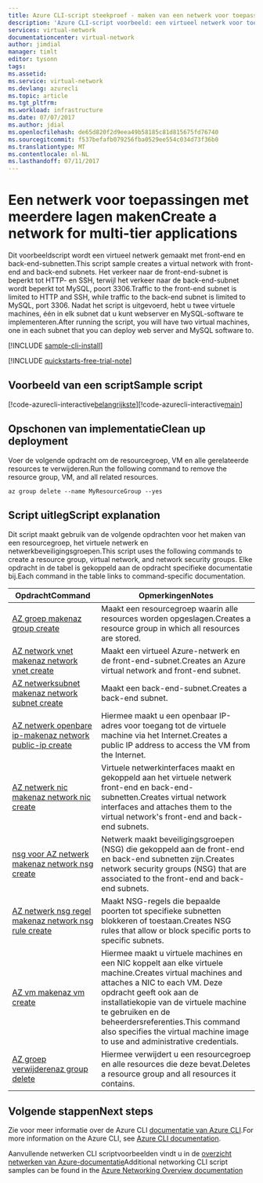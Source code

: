 ```yaml
---
title: Azure CLI-script steekproef - maken van een netwerk voor toepassingen met meerdere lagen | Microsoft Docs
description: 'Azure CLI-script voorbeeld: een virtueel netwerk voor toepassingen met meerdere lagen maken.'
services: virtual-network
documentationcenter: virtual-network
author: jimdial
manager: timlt
editor: tysonn
tags: 
ms.assetid: 
ms.service: virtual-network
ms.devlang: azurecli
ms.topic: article
ms.tgt_pltfrm: 
ms.workload: infrastructure
ms.date: 07/07/2017
ms.author: jdial
ms.openlocfilehash: de65d820f2d9eea49b58185c81d815675fd76740
ms.sourcegitcommit: f537befafb079256fba0529ee554c034d73f36b0
ms.translationtype: MT
ms.contentlocale: nl-NL
ms.lasthandoff: 07/11/2017
---
```

# <a name="create-a-network-for-multi-tier-applications"></a><span data-ttu-id="c67fc-103">Een netwerk voor toepassingen met meerdere lagen maken</span><span class="sxs-lookup"><span data-stu-id="c67fc-103">Create a network for multi-tier applications</span></span>

<span data-ttu-id="c67fc-104">Dit voorbeeldscript wordt een virtueel netwerk gemaakt met front-end en back-end-subnetten.</span><span class="sxs-lookup"><span data-stu-id="c67fc-104">This script sample creates a virtual network with front-end and back-end subnets.</span></span> <span data-ttu-id="c67fc-105">Het verkeer naar de front-end-subnet is beperkt tot HTTP- en SSH, terwijl het verkeer naar de back-end-subnet wordt beperkt tot MySQL, poort 3306.</span><span class="sxs-lookup"><span data-stu-id="c67fc-105">Traffic to the front-end subnet is limited to HTTP and SSH, while traffic to the back-end subnet is limited to MySQL, port 3306.</span></span> <span data-ttu-id="c67fc-106">Nadat het script is uitgevoerd, hebt u twee virtuele machines, één in elk subnet dat u kunt webserver en MySQL-software te implementeren.</span><span class="sxs-lookup"><span data-stu-id="c67fc-106">After running the script, you will have two virtual machines, one in each subnet that you can deploy web server and MySQL software to.</span></span>

[!INCLUDE [sample-cli-install](../../../includes/sample-cli-install.md)]

[!INCLUDE [quickstarts-free-trial-note](../../../includes/quickstarts-free-trial-note.md)]


## <a name="sample-script"></a><span data-ttu-id="c67fc-107">Voorbeeld van een script</span><span class="sxs-lookup"><span data-stu-id="c67fc-107">Sample script</span></span>


<span data-ttu-id="c67fc-108">[!code-azurecli-interactive[belangrijkste](../../../cli_scripts/virtual-network/virtual-network-multi-tier-application/virtual-network-multi-tier-application.sh  "virtuele netwerk voor de toepassing met meerdere lagen")]</span><span class="sxs-lookup"><span data-stu-id="c67fc-108">[!code-azurecli-interactive[main](../../../cli_scripts/virtual-network/virtual-network-multi-tier-application/virtual-network-multi-tier-application.sh  "Virtual network for multi-tier application")]</span></span>

## <a name="clean-up-deployment"></a><span data-ttu-id="c67fc-109">Opschonen van implementatie</span><span class="sxs-lookup"><span data-stu-id="c67fc-109">Clean up deployment</span></span> 

<span data-ttu-id="c67fc-110">Voer de volgende opdracht om de resourcegroep, VM en alle gerelateerde resources te verwijderen.</span><span class="sxs-lookup"><span data-stu-id="c67fc-110">Run the following command to remove the resource group, VM, and all related resources.</span></span>

```azurecli
az group delete --name MyResourceGroup --yes
```

## <a name="script-explanation"></a><span data-ttu-id="c67fc-111">Script uitleg</span><span class="sxs-lookup"><span data-stu-id="c67fc-111">Script explanation</span></span>

<span data-ttu-id="c67fc-112">Dit script maakt gebruik van de volgende opdrachten voor het maken van een resourcegroep, het virtuele netwerk en netwerkbeveiligingsgroepen.</span><span class="sxs-lookup"><span data-stu-id="c67fc-112">This script uses the following commands to create a resource group, virtual network,  and network security groups.</span></span> <span data-ttu-id="c67fc-113">Elke opdracht in de tabel is gekoppeld aan de opdracht specifieke documentatie bij.</span><span class="sxs-lookup"><span data-stu-id="c67fc-113">Each command in the table links to command-specific documentation.</span></span>

| <span data-ttu-id="c67fc-114">Opdracht</span><span class="sxs-lookup"><span data-stu-id="c67fc-114">Command</span></span> | <span data-ttu-id="c67fc-115">Opmerkingen</span><span class="sxs-lookup"><span data-stu-id="c67fc-115">Notes</span></span> |
|---|---|
| [<span data-ttu-id="c67fc-116">AZ groep maken</span><span class="sxs-lookup"><span data-stu-id="c67fc-116">az group create</span></span>](/cli/azure/group#create) | <span data-ttu-id="c67fc-117">Maakt een resourcegroep waarin alle resources worden opgeslagen.</span><span class="sxs-lookup"><span data-stu-id="c67fc-117">Creates a resource group in which all resources are stored.</span></span> |
| [<span data-ttu-id="c67fc-118">AZ network vnet maken</span><span class="sxs-lookup"><span data-stu-id="c67fc-118">az network vnet create</span></span>](/cli/azure/network/vnet#create) | <span data-ttu-id="c67fc-119">Maakt een virtueel Azure-netwerk en de front-end-subnet.</span><span class="sxs-lookup"><span data-stu-id="c67fc-119">Creates an Azure virtual network and front-end subnet.</span></span> |
| [<span data-ttu-id="c67fc-120">AZ netwerksubnet maken</span><span class="sxs-lookup"><span data-stu-id="c67fc-120">az network subnet create</span></span>](/cli/azure/network/vnet/subnet#create) | <span data-ttu-id="c67fc-121">Maakt een back-end-subnet.</span><span class="sxs-lookup"><span data-stu-id="c67fc-121">Creates a back-end subnet.</span></span> |
| [<span data-ttu-id="c67fc-122">AZ netwerk openbare ip-maken</span><span class="sxs-lookup"><span data-stu-id="c67fc-122">az network public-ip create</span></span>](/cli/azure/network/public-ip#create) | <span data-ttu-id="c67fc-123">Hiermee maakt u een openbaar IP-adres voor toegang tot de virtuele machine via het Internet.</span><span class="sxs-lookup"><span data-stu-id="c67fc-123">Creates a public IP address to access the VM from the Internet.</span></span> |
| [<span data-ttu-id="c67fc-124">AZ netwerk nic maken</span><span class="sxs-lookup"><span data-stu-id="c67fc-124">az network nic create</span></span>](/cli/azure/network/nic#create) | <span data-ttu-id="c67fc-125">Virtuele netwerkinterfaces maakt en gekoppeld aan het virtuele netwerk front-end en back-end-subnetten.</span><span class="sxs-lookup"><span data-stu-id="c67fc-125">Creates virtual network interfaces and attaches them to the virtual network's front-end and back-end subnets.</span></span> |
| [<span data-ttu-id="c67fc-126">nsg voor AZ netwerk maken</span><span class="sxs-lookup"><span data-stu-id="c67fc-126">az network nsg create</span></span>](/cli/azure/network/nsg#create) | <span data-ttu-id="c67fc-127">Netwerk maakt beveiligingsgroepen (NSG) die gekoppeld aan de front-end en back-end subnetten zijn.</span><span class="sxs-lookup"><span data-stu-id="c67fc-127">Creates network security groups (NSG) that are associated to the front-end and back-end subnets.</span></span> |
| [<span data-ttu-id="c67fc-128">AZ netwerk nsg regel maken</span><span class="sxs-lookup"><span data-stu-id="c67fc-128">az network nsg rule create</span></span>](/cli/azure/network/nsg/rule#create) |<span data-ttu-id="c67fc-129">Maakt NSG-regels die bepaalde poorten tot specifieke subnetten blokkeren of toestaan.</span><span class="sxs-lookup"><span data-stu-id="c67fc-129">Creates NSG rules that allow or block specific ports to specific subnets.</span></span> |
| [<span data-ttu-id="c67fc-130">AZ vm maken</span><span class="sxs-lookup"><span data-stu-id="c67fc-130">az vm create</span></span>](/cli/azure/vm#create) | <span data-ttu-id="c67fc-131">Hiermee maakt u virtuele machines en een NIC koppelt aan elke virtuele machine.</span><span class="sxs-lookup"><span data-stu-id="c67fc-131">Creates virtual machines and attaches a NIC to each VM.</span></span> <span data-ttu-id="c67fc-132">Deze opdracht geeft ook aan de installatiekopie van de virtuele machine te gebruiken en de beheerdersreferenties.</span><span class="sxs-lookup"><span data-stu-id="c67fc-132">This command also specifies the virtual machine image to use and administrative credentials.</span></span> |
| [<span data-ttu-id="c67fc-133">AZ groep verwijderen</span><span class="sxs-lookup"><span data-stu-id="c67fc-133">az group delete</span></span>](/cli/azure/group#delete) | <span data-ttu-id="c67fc-134">Hiermee verwijdert u een resourcegroep en alle resources die deze bevat.</span><span class="sxs-lookup"><span data-stu-id="c67fc-134">Deletes a resource group and all resources it contains.</span></span> |

## <a name="next-steps"></a><span data-ttu-id="c67fc-135">Volgende stappen</span><span class="sxs-lookup"><span data-stu-id="c67fc-135">Next steps</span></span>

<span data-ttu-id="c67fc-136">Zie voor meer informatie over de Azure CLI [documentatie van Azure CLI](/cli/azure/overview).</span><span class="sxs-lookup"><span data-stu-id="c67fc-136">For more information on the Azure CLI, see [Azure CLI documentation](/cli/azure/overview).</span></span>

<span data-ttu-id="c67fc-137">Aanvullende netwerken CLI scriptvoorbeelden vindt u in de [overzicht netwerken van Azure-documentatie](../cli-samples.md)</span><span class="sxs-lookup"><span data-stu-id="c67fc-137">Additional networking CLI script samples can be found in the [Azure Networking Overview documentation](../cli-samples.md)</span></span>